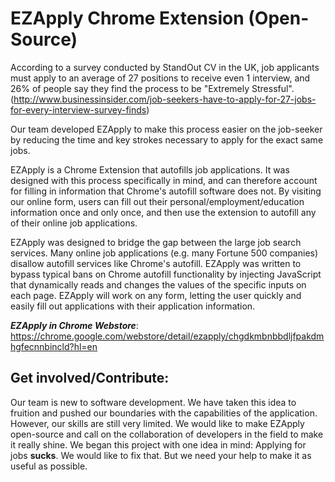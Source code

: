 # EZApply Chrome Extension (Open-Source)
According to a survey conducted by StandOut CV in the UK, job applicants must apply to an average of 27 positions to receive even 1 interview, and 26% of people say they find the process to be "Extremely Stressful". 
(http://www.businessinsider.com/job-seekers-have-to-apply-for-27-jobs-for-every-interview-survey-finds)

Our team developed EZApply to make this process easier on the job-seeker by reducing the time and key strokes necessary to apply for the exact same jobs.

EZApply is a Chrome Extension that autofills job applications. It was designed with this process specifically in mind, and can therefore account for filling in information that Chrome's autofill software does not. By visiting our online form, users can fill out their personal/employment/education information once and only once, and then use the extension to autofill any of their online job applications.

EZApply was designed to bridge the gap between the large job search services. Many online job applications (e.g. many Fortune 500 companies) disallow autofill services like Chrome's autofill. EZApply was written to bypass typical bans on Chrome autofill functionality by injecting JavaScript that dynamically reads and changes the values of the specific inputs on each page. EZApply will work on any form, letting the user quickly and easily fill out applications with their application information. 

***EZApply in Chrome Webstore***: https://chrome.google.com/webstore/detail/ezapply/chgdkmbnbbdljfpakdmhgfecnnbincld?hl=en

## Get involved/Contribute: 
Our team is new to software development. We have taken this idea to fruition and pushed our boundaries with the capabilities of the application. However, our skills are still very limited. We would like to make EZApply open-source and call on the collaboration of developers in the field to make it really shine. 
We began this project with one idea in mind: Applying for jobs **sucks**. We would like to fix that. But we need your help to make it as useful as possible.
